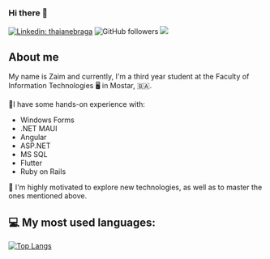 ### Hi there 👋
[![Linkedin: thaianebraga](https://img.shields.io/badge/-Connect-blue?style=flat-square&logo=Linkedin&logoColor=white&link=https://www.linkedin.com/in/zaim-mehic/)](https://www.linkedin.com/in/zaim-mehic/)
![GitHub followers](https://img.shields.io/github/followers/zmehic?label=Follow&style=social)
![](https://komarev.com/ghpvc/?username=zmehice&style=flat-square&color=brightgreen)
## About me
My name is Zaim and currently, I'm a third year student at the Faculty of Information Technologies 🖥️ in Mostar, 🇧🇦. 

👷I have some hands-on experience with: 
- Windows Forms
- .NET MAUI
- Angular
- ASP.NET
- MS SQL
- Flutter
- Ruby on Rails

🔭 I'm highly motivated to explore new technologies, as well as to master the ones mentioned above. 

## 💻 My most used languages:
[![Top Langs](https://github-readme-stats.vercel.app/api/top-langs/?username=zmehic&layout=compact&text_color=daf7dc&bg_color=151515)](https://github.com/devSouvik/github-readme-stats)


<!--
**zmehic/zmehic** is a ✨ _special_ ✨ repository because its `README.md` (this file) appears on your GitHub profile.

Here are some ideas to get you started:

- 🔭 I’m currently working on ...
- 🌱 I’m currently learning ...
- 👯 I’m looking to collaborate on ...
- 🤔 I’m looking for help with ...
- 💬 Ask me about ...
- 📫 How to reach me: ...
- 😄 Pronouns: ...
- ⚡ Fun fact: ...
-->
